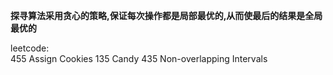 **探寻算法采用贪心的策略,保证每次操作都是局部最优的,从而使最后的结果是全局最优的**

leetcode:  
455 Assign Cookies
135 Candy
435 Non-overlapping Intervals
